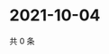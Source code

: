 # 2021-10-04

共 0 条

<!-- BEGIN WEIBO -->
<!-- 最后更新时间 Mon Oct 04 2021 11:08:55 GMT+0800 (China Standard Time) -->

<!-- END WEIBO -->
